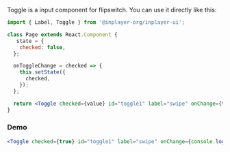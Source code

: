 Toggle is a input component for flipswitch. You can use it directly like this:

```jsx static
import { Label, Toggle } from '@inplayer-org/inplayer-ui';

class Page extends React.Component {
   state = {
    checked: false,
  };

  onToggleChange = checked => {
    this.setState({
      checked,
    });
  };

  return <Toggle checked={value} id="toggle1" label="swipe" onChange={this.onToggleChange} />
}
```

### Demo

```jsx
<Toggle checked={true} id="toggle1" label="swipe" onChange={console.log} />
```
